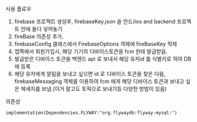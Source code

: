 
사용 플로우


1. firebase 프로젝트 생성후, firebaseKey.json 을 안드/ios and backend 프로젝트 안에 둘다 넣어놓기
2. fireBase 의존성 추가.
3. firebaseConfig 클래스에서 FirebaseOptions 객체에 fireBaseKey 적제
4. 앱쪽에서 회원가입시, 해당 기기의 디바이스토큰을 fcm 한테 발급받음.
5. 발급받은 디바이스 토큰을 백엔드 api 로 보내서 해당 유저id 를 식별키로 하여 DB 에 등록
6. 해당 유저에게 알림을 보내고 싶으면 id 로 디바이스 토큰을 찾은 다음, firebaseMessaging 객체를 이용하여 fcm 에게 해당 디바이스 토큰과 보내고 싶은 메세지를 보냄.(이거 말고도 토픽으로 보내기등 다양한 방법이 있음)




의존성
```
implementation(Dependencies.FLYWAY:"org.flywaydb:flyway-mysql:")
```




